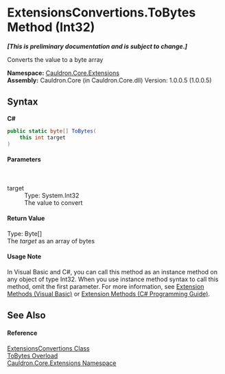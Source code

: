 # ExtensionsConvertions.ToBytes Method (Int32)
 _**\[This is preliminary documentation and is subject to change.\]**_

Converts the value to a byte array

**Namespace:**&nbsp;<a href="N_Cauldron_Core_Extensions">Cauldron.Core.Extensions</a><br />**Assembly:**&nbsp;Cauldron.Core (in Cauldron.Core.dll) Version: 1.0.0.5 (1.0.0.5)

## Syntax

**C#**<br />
``` C#
public static byte[] ToBytes(
	this int target
)
```


#### Parameters
&nbsp;<dl><dt>target</dt><dd>Type: System.Int32<br />The value to convert</dd></dl>

#### Return Value
Type: Byte[]<br />The *target* as an array of bytes

#### Usage Note
In Visual Basic and C#, you can call this method as an instance method on any object of type Int32. When you use instance method syntax to call this method, omit the first parameter. For more information, see <a href="http://msdn.microsoft.com/en-us/library/bb384936.aspx">Extension Methods (Visual Basic)</a> or <a href="http://msdn.microsoft.com/en-us/library/bb383977.aspx">Extension Methods (C# Programming Guide)</a>.

## See Also


#### Reference
<a href="T_Cauldron_Core_Extensions_ExtensionsConvertions">ExtensionsConvertions Class</a><br /><a href="Overload_Cauldron_Core_Extensions_ExtensionsConvertions_ToBytes">ToBytes Overload</a><br /><a href="N_Cauldron_Core_Extensions">Cauldron.Core.Extensions Namespace</a><br />